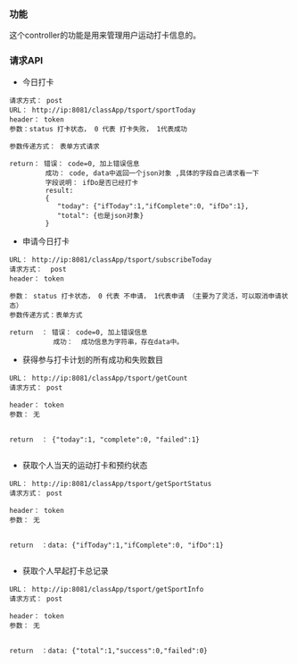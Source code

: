 ### 功能
这个controller的功能是用来管理用户运动打卡信息的。

### 请求API

* 今日打卡
```
请求方式： post
URL： http://ip:8081/classApp/tsport/sportToday
header： token
参数：status 打卡状态， 0 代表 打卡失败， 1代表成功
     
参数传递方式： 表单方式请求

return： 错误： code=0, 加上错误信息
         成功： code, data中返回一个json对象 ,具体的字段自己请求看一下
         字段说明： ifDo是否已经打卡
         result:
         {
            "today": {"ifToday":1,"ifComplete":0, "ifDo":1},
            "total": {也是json对象}
         }
```

* 申请今日打卡
```$xslt
URL： http://ip:8081/classApp/tsport/subscribeToday
请求方式：  post
header： token  

参数： status 打卡状态， 0 代表 不申请， 1代表申请 （主要为了灵活，可以取消申请状态）
参数传递方式：表单方式
      
return  ： 错误： code=0, 加上错误信息
           成功：  成功信息为字符串，存在data中。
```

* 获得参与打卡计划的所有成功和失败数目
```$xslt
URL： http://ip:8081/classApp/tsport/getCount
请求方式： post

header： token
参数： 无


return  ： {"today":1, "complete":0, "failed":1}
      
```

* 获取个人当天的运动打卡和预约状态
```$xslt
URL： http://ip:8081/classApp/tsport/getSportStatus
请求方式： post

header： token
参数： 无


return  ：data: {"ifToday":1,"ifComplete":0, "ifDo":1}
      
```



* 获取个人早起打卡总记录
```$xslt
URL： http://ip:8081/classApp/tsport/getSportInfo
请求方式： post

header： token
参数： 无


return  ：data: {"total":1,"success":0,"failed":0}
      
```